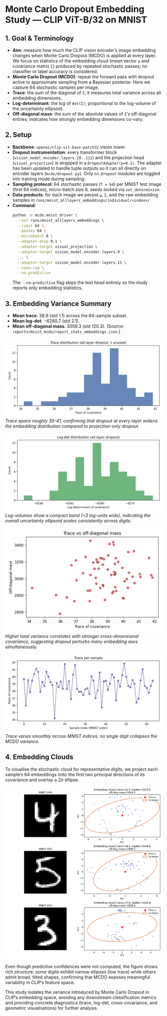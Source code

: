 # Monte Carlo Dropout Embedding Study — CLIP ViT-B/32 on MNIST

## 1. Goal & Terminology
- **Aim**: measure how much the CLIP vision encoder’s image embedding changes when Monte Carlo Dropout (MCDO) is applied at every layer. We focus on statistics of the embedding cloud (mean vector `μ` and covariance matrix `Σ`) produced by repeated stochastic passes; no classifier or label accuracy is considered.
- **Monte Carlo Dropout (MCDO)**: repeat the forward pass with dropout active to approximate sampling from a Bayesian posterior. Here we capture 64 stochastic samples per image.
- **Trace**: the sum of the diagonal of `Σ`; it measures total variance across all embedding dimensions.
- **Log-determinant**: the log of `det(Σ)`; proportional to the log-volume of the uncertainty ellipsoid.
- **Off-diagonal mass**: the sum of the absolute values of `Σ`’s off-diagonal entries; indicates how strongly embedding dimensions co-vary.

## 2. Setup
- **Backbone**: `openai/clip-vit-base-patch32` vision tower.
- **Dropout instrumentation**: every transformer block (`vision_model.encoder.layers.{0..11}`) and the projection head (`visual_projection`) is wrapped in a `DropoutAdapter(p=0.1)`. The adapter has been updated to handle tuple outputs so it can sit directly on encoder layers (`mcdo/dropout.py`). Only `nn.Dropout` modules are toggled into training mode during sampling.
- **Sampling protocol**: 64 stochastic passes (`T = 64`) per MNIST test image (first 64 indices), micro-batch size 8, seeds locked via `set_determinism`.
- **Data products**: for each image we persist `μ`, `Σ`, and the raw embedding samples in `runs/mnist_alllayers_embeddings/individual/<index>/`.
- **Command**:
  ```bash
  python -m mcdo.mnist_driver \
    --out runs/mnist_alllayers_embeddings \
    --limit 64 \
    --passes 64 \
    --microbatch 8 \
    --adapter-drop 0.1 \
    --adapter-target visual_projection \
    --adapter-target vision_model.encoder.layers.0 \
    ... \
    --adapter-target vision_model.encoder.layers.11 \
    --save-raw \
    --no-predictive
  ```
  The `--no-predictive` flag skips the text head entirely so the study reports only embedding statistics.

## 3. Embedding Variance Summary
- **Mean trace**: 38.9 (std 1.1) across the 64-sample subset.
- **Mean log-det**: −6280.7 (std 2.1).
- **Mean off-diagonal mass**: 3059.3 (std 120.3).
  (Source: `reports/mnist_mcdo/report_stats_embeddings.json`.)

![Trace histogram](assets/trace_histogram_embeddings.png)
*Trace spans roughly 35–41, confirming that dropout at every layer widens the embedding distribution compared to projection-only dropout.*

![Logdet histogram](assets/logdet_histogram_embeddings.png)
*Log-volumes show a compact band (~3 log-units wide), indicating the overall uncertainty ellipsoid scales consistently across digits.*

![Trace vs off-diagonal mass](assets/trace_vs_offdiag_embeddings.png)
*Higher total variance correlates with stronger cross-dimensional covariance, suggesting dropout perturbs many embedding axes simultaneously.*

![Trace per sample](assets/trace_per_sample_embeddings.png)
*Trace varies smoothly across MNIST indices; no single digit collapses the MCDO variance.*

## 4. Embedding Clouds
To visualise the stochastic cloud for representative digits, we project each sample’s 64 embeddings onto the first two principal directions of its covariance and overlay a 2σ ellipse.

![Embedding clouds](assets/embedding_clouds_embeddings.png)

Even though predictive confidences were not computed, the figure shows rich structure: some digits exhibit narrow ellipses (low trace) while others admit broad, tilted shapes, confirming that MCDO exposes meaningful variability in CLIP’s feature space.


This study isolates the variance introduced by Monte Carlo Dropout in CLIP’s embedding space, avoiding any downstream classification metrics and providing concrete diagnostics (trace, log-det, cross-covariance, and geometric visualisations) for further analysis.
